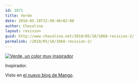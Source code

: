 ```yaml
---
id: 1871
title: Verde
date: 2010-05-18T22:50:46+02:00
author: Chavalina
layout: revision
guid: http://www.chavalina.net/2010/05/18/1868-revision-2/
permalink: /2010/05/18/1868-revision-2/
---
```

[<img class="aligncenter size-large wp-image-1867" title="Verde" src="imagenes/2010/05/DSC_01351-560x372.jpg" alt="Verde, un color muy inspirador" width="560" height="372" srcset="http://www.chavalina.net/imagenes/2010/05/DSC_01351-560x372.jpg 560w, http://www.chavalina.net/imagenes/2010/05/DSC_01351-300x199.jpg 300w, http://www.chavalina.net/imagenes/2010/05/DSC_01351.jpg 1000w" sizes="(max-width: 560px) 100vw, 560px" />](imagenes/2010/05/DSC_01351.jpg)

Inspirador.

Visto en [el nuevo blog de Mango](http://keepthebeat.mango.com/?p=635&lang=es).